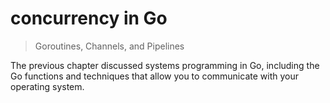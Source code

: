 # concurrency in Go
> Goroutines, Channels, and Pipelines

The previous chapter discussed systems programming in Go, including the Go functions and techniques that allow you to
communicate with your operating system.

